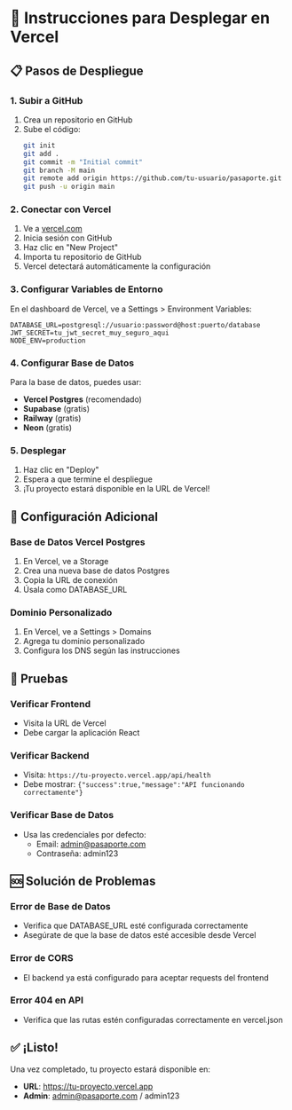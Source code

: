 # 🚀 Instrucciones para Desplegar en Vercel

## 📋 Pasos de Despliegue

### 1. Subir a GitHub
1. Crea un repositorio en GitHub
2. Sube el código:
   ```bash
   git init
   git add .
   git commit -m "Initial commit"
   git branch -M main
   git remote add origin https://github.com/tu-usuario/pasaporte.git
   git push -u origin main
   ```

### 2. Conectar con Vercel
1. Ve a [vercel.com](https://vercel.com)
2. Inicia sesión con GitHub
3. Haz clic en "New Project"
4. Importa tu repositorio de GitHub
5. Vercel detectará automáticamente la configuración

### 3. Configurar Variables de Entorno
En el dashboard de Vercel, ve a Settings > Environment Variables:

```
DATABASE_URL=postgresql://usuario:password@host:puerto/database
JWT_SECRET=tu_jwt_secret_muy_seguro_aqui
NODE_ENV=production
```

### 4. Configurar Base de Datos
Para la base de datos, puedes usar:
- **Vercel Postgres** (recomendado)
- **Supabase** (gratis)
- **Railway** (gratis)
- **Neon** (gratis)

### 5. Desplegar
1. Haz clic en "Deploy"
2. Espera a que termine el despliegue
3. ¡Tu proyecto estará disponible en la URL de Vercel!

## 🔧 Configuración Adicional

### Base de Datos Vercel Postgres
1. En Vercel, ve a Storage
2. Crea una nueva base de datos Postgres
3. Copia la URL de conexión
4. Úsala como DATABASE_URL

### Dominio Personalizado
1. En Vercel, ve a Settings > Domains
2. Agrega tu dominio personalizado
3. Configura los DNS según las instrucciones

## 🧪 Pruebas

### Verificar Frontend
- Visita la URL de Vercel
- Debe cargar la aplicación React

### Verificar Backend
- Visita: `https://tu-proyecto.vercel.app/api/health`
- Debe mostrar: `{"success":true,"message":"API funcionando correctamente"}`

### Verificar Base de Datos
- Usa las credenciales por defecto:
  - Email: admin@pasaporte.com
  - Contraseña: admin123

## 🆘 Solución de Problemas

### Error de Base de Datos
- Verifica que DATABASE_URL esté configurada correctamente
- Asegúrate de que la base de datos esté accesible desde Vercel

### Error de CORS
- El backend ya está configurado para aceptar requests del frontend

### Error 404 en API
- Verifica que las rutas estén configuradas correctamente en vercel.json

## ✅ ¡Listo!

Una vez completado, tu proyecto estará disponible en:
- **URL**: https://tu-proyecto.vercel.app
- **Admin**: admin@pasaporte.com / admin123
